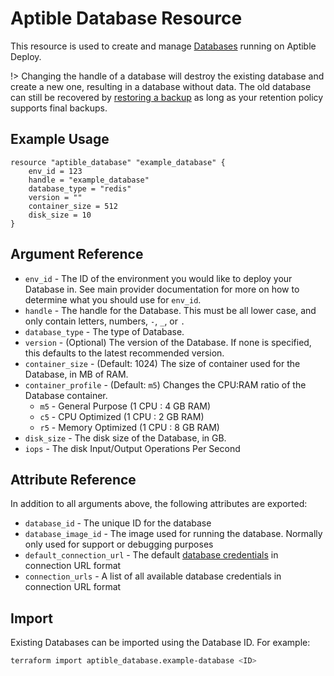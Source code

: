 # Aptible Database Resource

This resource is used to create and manage
[Databases](https://www.aptible.com/docs/core-concepts/managed-databases)
running on Aptible Deploy.

!> Changing the handle of a database will destroy the existing database and
create a new one, resulting in a database without data. The old database can
still be recovered by [restoring a
backup](https://www.aptible.com/docs/core-concepts/managed-databases/managing-databases/database-backups#restoring-from-a-backup)
as long as your retention policy supports final backups.

## Example Usage

```hcl
resource "aptible_database" "example_database" {
    env_id = 123
    handle = "example_database"
    database_type = "redis"
    version = ""
    container_size = 512
    disk_size = 10
}
```

## Argument Reference

- `env_id` - The ID of the environment you would like to deploy your
  Database in. See main provider documentation for more on how to determine what
  you should use for `env_id`.
- `handle` - The handle for the Database. This must be all lower case, and
  only contain letters, numbers, `-`, `_`, or `.`
- `database_type` - The type of Database.
- `version` - (Optional) The version of the Database. If none is specified,
  this defaults to the latest recommended version.
- `container_size` - (Default: 1024) The size of container used for the
  Database, in MB of RAM.
- `container_profile` - (Default: `m5`) Changes the CPU:RAM ratio of the
  Database container.
  - `m5` - General Purpose (1 CPU : 4 GB RAM)
  - `c5` - CPU Optimized (1 CPU : 2 GB RAM)
  - `r5` - Memory Optimized (1 CPU : 8 GB RAM)
- `disk_size` - The disk size of the Database, in GB.
- `iops` - The disk Input/Output Operations Per Second

## Attribute Reference

In addition to all arguments above, the following attributes are exported:

- `database_id` - The unique ID for the database
- `database_image_id` - The image used for running the database. Normally only
  used for support or debugging purposes
- `default_connection_url` - The default
  [database credentials](https://www.aptible.com/docs/core-concepts/managed-databases/connecting-databases/database-credentials)
  in connection URL format
- `connection_urls` - A list of all available database credentials in connection
  URL format

## Import

Existing Databases can be imported using the Database ID. For example:

```bash
terraform import aptible_database.example-database <ID>
```
